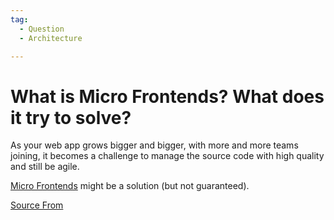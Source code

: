 ```yaml
---
tag:
  - Question
  - Architecture

---
```

  
# What is Micro Frontends? What does it try to solve?

As your web app grows bigger and bigger, with more and more teams joining, it becomes a challenge to manage the source code with high quality and still be agile.

[Micro Frontends](https://martinfowler.com/articles/micro-frontends.html) might be a solution (but not guaranteed).


[Source From](https://bigfrontend.dev/question/What-is-Micro-Frontends)

  